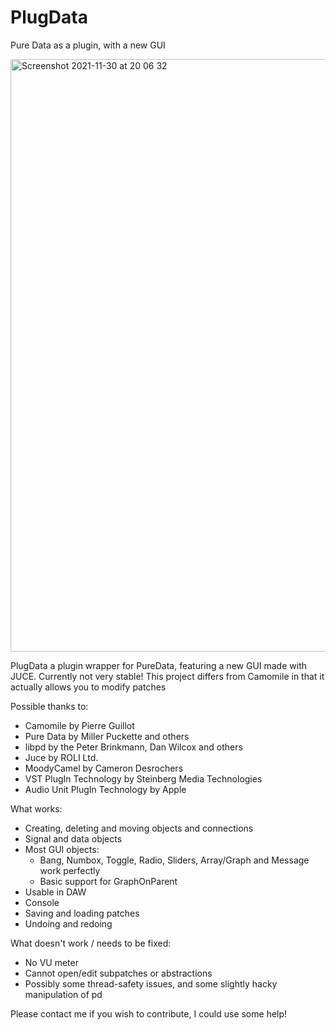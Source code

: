 # PlugData
Pure Data as a plugin, with a new GUI

<img width="948" alt="Screenshot 2021-11-30 at 20 06 32" src="https://user-images.githubusercontent.com/44585538/144111560-4907f0a1-afb7-452e-b3f0-e69ac98128ce.png">




PlugData a plugin wrapper for PureData, featuring a new GUI made with JUCE. Currently not very stable!
This project differs from Camomile in that it actually allows you to modify patches

Possible thanks to:

- Camomile by Pierre Guillot
- Pure Data by Miller Puckette and others
- libpd by the Peter Brinkmann, Dan Wilcox and others
- Juce by ROLI Ltd.
- MoodyCamel by Cameron Desrochers
- VST PlugIn Technology by Steinberg Media Technologies
- Audio Unit PlugIn Technology by Apple

What works:
- Creating, deleting and moving objects and connections
- Signal and data objects
- Most GUI objects:
  - Bang, Numbox, Toggle, Radio, Sliders, Array/Graph and Message work perfectly
  - Basic support for GraphOnParent
- Usable in DAW
- Console
- Saving and loading patches
- Undoing and redoing


What doesn't work / needs to be fixed:
- No VU meter
- Cannot open/edit subpatches or abstractions
- Possibly some thread-safety issues, and some slightly hacky manipulation of pd


Please contact me if you wish to contribute, I could use some help!
